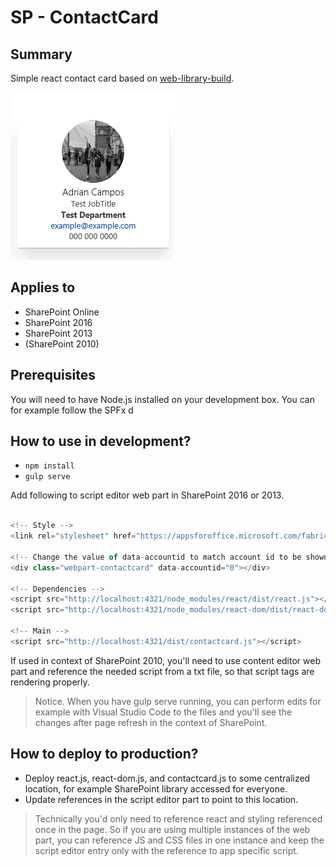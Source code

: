 # SP - ContactCard

## Summary
Simple react contact card based on [web-library-build](https://github.com/Microsoft/web-library-build).

![UI rendering of the sample](./assets/screenshot.png)

## Applies to

* SharePoint Online
* SharePoint 2016
* SharePoint 2013
* (SharePoint 2010)

## Prerequisites
You will need to have Node.js installed on your development box. 
You can for example follow the SPFx d


## How to use in development?


- `npm install`
- `gulp serve`

Add following to script editor web part in SharePoint 2016 or 2013. 

```javascript

<!-- Style -->
<link rel="stylesheet" href="https://appsforoffice.microsoft.com/fabric/fabric-core/4.0.0/fabric.min.css">
 
<!-- Change the value of data-accountid to match account id to be shown -->
<div class="webpart-contactcard" data-accountid="0"></div>
 
<!-- Dependencies -->
<script src="http://localhost:4321/node_modules/react/dist/react.js"></script>
<script src="http://localhost:4321/node_modules/react-dom/dist/react-dom.js"></script>
 
<!-- Main -->
<script src="http://localhost:4321/dist/contactcard.js"></script>

```


If used in context of SharePoint 2010, you'll need to use content editor web part and reference the needed script from a txt file, so that script tags are rendering properly.

> Notice. When you have gulp serve running, you can perform edits for example with Visual Studio Code to the files and you'll see the changes after page refresh in the context of SharePoint.

## How to deploy to production?
* Deploy react.js, react-dom.js, and contactcard.js to some centralized location, for example SharePoint library accessed for everyone. 
* Update references in the script editor part to point to this location.

> Technically you'd only need to reference react and styling referenced once in the page. So if you are using multiple instances of the web part, you can reference JS and CSS files in one instance and keep the script editor entry only with the reference to app specific script.

